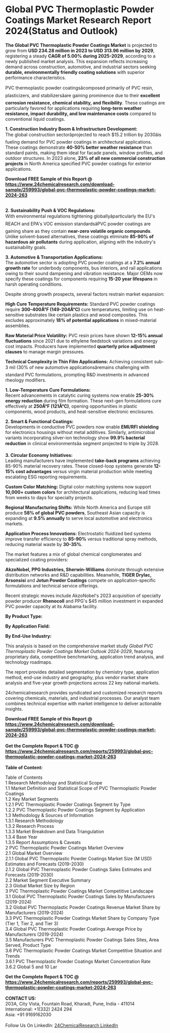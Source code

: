 <h1>Global PVC Thermoplastic Powder Coatings Market Research Report 2024(Status and Outlook)</h1><p><strong>The Global PVC Thermoplastic Powder Coatings Market</strong> is projected to grow from <strong>USD 234.28 million in 2023 to USD 313.96 million by 2029</strong>, registering a steady <strong>CAGR of 5.00% during 2025-2029</strong>, according to a newly published market analysis. This expansion reflects increasing demand across construction, automotive, and industrial sectors seeking <strong>durable, environmentally friendly coating solutions</strong> with superior performance characteristics.</p><p>PVC thermoplastic powder coatingsâcomposed primarily of PVC resin, plasticizers, and stabilizersâare gaining prominence due to their <strong>excellent corrosion resistance, chemical stability, and flexibility</strong>. These coatings are particularly favored for applications requiring <strong>long-term weather resistance, impact durability, and low maintenance costs</strong> compared to conventional liquid coatings.</p><p><strong>1. Construction Industry Boom &amp; Infrastructure Development:</strong><br>
The global construction sectorâprojected to reach $15.2 trillion by 2030âis fueling demand for PVC powder coatings in architectural applications. These coatings demonstrate <strong>40-50% better weather resistance</strong> than standard paints, making them ideal for facade panels, window profiles, and outdoor structures. In 2023 alone, <strong>23% of all new commercial construction projects</strong> in North America specified PVC powder coatings for exterior applications.</p><div><b>Download FREE Sample of this Report @ 
            <a href="https://www.24chemicalresearch.com/download-sample/259993/global-pvc-thermoplastic-powder-coatings-market-2024-263">
            https://www.24chemicalresearch.com/download-sample/259993/global-pvc-thermoplastic-powder-coatings-market-2024-263</a></b></div><br><p><strong>2. Sustainability Push &amp; VOC Regulations:</strong><br>
With environmental regulations tightening globallyâparticularly the EU's REACH and EPA's VOC emission standardsâPVC powder coatings are gaining share as they contain <strong>near-zero volatile organic compounds</strong>. Unlike solvent-based alternatives, these coatings eliminate <strong>85-90% of hazardous air pollutants</strong> during application, aligning with the industry's sustainability goals.</p><p><strong>3. Automotive &amp; Transportation Applications:</strong><br>
The automotive sector is adopting PVC powder coatings at a <strong>7.2% annual growth rate</strong> for underbody components, bus interiors, and rail applications owing to their sound dampening and vibration resistance. Major OEMs now specify these coatings for components requiring <strong>15-20 year lifespans</strong> in harsh operating conditions.</p><p>Despite strong growth prospects, several factors restrain market expansion:</p><p><strong>High Cure Temperature Requirements:</strong> Standard PVC powder coatings require <strong>300-400Â°F (149-204Â°C)</strong> cure temperatures, limiting use on heat-sensitive substrates like certain plastics and wood composites. This excludes approximately <strong>18% of potential applications</strong> in mixed-material assemblies.</p><p><strong>Raw Material Price Volatility:</strong> PVC resin prices have shown <strong>12-15% annual fluctuations</strong> since 2021 due to ethylene feedstock variations and energy cost impacts. Producers have implemented <strong>quarterly price adjustment clauses</strong> to manage margin pressures.</p><p><strong>Technical Complexity in Thin Film Applications:</strong> Achieving consistent sub-3 mil (30% of new automotive applicationsâremains challenging with standard PVC formulations, prompting R&amp;D investments in advanced rheology modifiers.</p><p><strong>1. Low-Temperature Cure Formulations:</strong><br>
Recent advancements in catalytic curing systems now enable <strong>25-30% energy reduction</strong> during film formation. These next-gen formulations cure effectively at <strong>250Â°F (121Â°C)</strong>, opening opportunities in plastic components, wood products, and heat-sensitive electronic enclosures.</p><p><strong>2. Smart &amp; Functional Coatings:</strong><br>
Developments in conductive PVC powders now enable <strong>EMI/RFI shielding</strong> for electronics housings without metal additives. Similarly, antimicrobial variants incorporating silver-ion technology show <strong>99.9% bacterial reduction</strong> in clinical environmentsâa segment projected to triple by 2028.</p><p><strong>3. Circular Economy Initiatives:</strong><br>
Leading manufacturers have implemented <strong>take-back programs</strong> achieving 85-90% material recovery rates. These closed-loop systems generate <strong>12-15% cost advantages</strong> versus virgin material production while meeting escalating ESG reporting requirements.</p><p><strong>Custom Color Matching:</strong> Digital color matching systems now support <strong>10,000+ custom colors</strong> for architectural applications, reducing lead times from weeks to days for specialty projects.</p><p><strong>Regional Manufacturing Shifts:</strong> While North America and Europe still produce <strong>58% of global PVC powders</strong>, Southeast Asian capacity is expanding at <strong>9.5% annually</strong> to serve local automotive and electronics markets.</p><p><strong>Application Process Innovations:</strong> Electrostatic fluidized bed systems improve transfer efficiency to <strong>85-90%</strong> versus traditional spray methods, reducing material waste by <strong>30-35%</strong>.</p><p>The market features a mix of global chemical conglomerates and specialized coating providers:</p><p><strong>AkzoNobel, PPG Industries, Sherwin-Williams</strong> dominate through extensive distribution networks and R&amp;D capabilities. Meanwhile, <strong>TIGER Drylac, Arsonsisi</strong> and <strong>Jotun Powder Coatings</strong> compete on application-specific formulations and technical service offerings.</p><p>Recent strategic moves include AkzoNobel's 2023 acquisition of specialty powder producer <strong>Rhenocoll</strong> and PPG's $45 million investment in expanded PVC powder capacity at its Alabama facility.</p><p><strong>By Product Type:</strong></p><p><strong>By Application Field:</strong></p><p><strong>By End-Use Industry:</strong></p><p>This analysis is based on the comprehensive market study <em>Global PVC Thermoplastic Powder Coatings Market Outlook 2024-2029</em>, featuring proprietary data, competitive benchmarking, application trend analysis, and technology roadmaps.</p><p>The report provides detailed segmentation by chemistry type, application method, end-use industry and geography, plus vendor market share analysis and five-year growth projections across 22 key national markets.</p><p>24chemicalresearch provides syndicated and customized research reports covering chemicals, materials, and industrial processes. Our analyst team combines technical expertise with market intelligence to deliver actionable insights.</p><div><b>Download FREE Sample of this Report @ 
            <a href="https://www.24chemicalresearch.com/download-sample/259993/global-pvc-thermoplastic-powder-coatings-market-2024-263">
            https://www.24chemicalresearch.com/download-sample/259993/global-pvc-thermoplastic-powder-coatings-market-2024-263</a></b></div><br><div><b>Get the Complete Report & TOC @ 
            <a href="https://www.24chemicalresearch.com/reports/259993/global-pvc-thermoplastic-powder-coatings-market-2024-263">
            https://www.24chemicalresearch.com/reports/259993/global-pvc-thermoplastic-powder-coatings-market-2024-263</a></b></div><br>
            <b>Table of Content:</b><p>Table of Contents<br />
1 Research Methodology and Statistical Scope<br />
1.1 Market Definition and Statistical Scope of PVC Thermoplastic Powder Coatings<br />
1.2 Key Market Segments<br />
1.2.1 PVC Thermoplastic Powder Coatings Segment by Type<br />
1.2.2 PVC Thermoplastic Powder Coatings Segment by Application<br />
1.3 Methodology & Sources of Information<br />
1.3.1 Research Methodology<br />
1.3.2 Research Process<br />
1.3.3 Market Breakdown and Data Triangulation<br />
1.3.4 Base Year<br />
1.3.5 Report Assumptions & Caveats<br />
2 PVC Thermoplastic Powder Coatings Market Overview<br />
2.1 Global Market Overview<br />
2.1.1 Global PVC Thermoplastic Powder Coatings Market Size (M USD) Estimates and Forecasts (2019-2030)<br />
2.1.2 Global PVC Thermoplastic Powder Coatings Sales Estimates and Forecasts (2019-2030)<br />
2.2 Market Segment Executive Summary<br />
2.3 Global Market Size by Region<br />
3 PVC Thermoplastic Powder Coatings Market Competitive Landscape<br />
3.1 Global PVC Thermoplastic Powder Coatings Sales by Manufacturers (2019-2024)<br />
3.2 Global PVC Thermoplastic Powder Coatings Revenue Market Share by Manufacturers (2019-2024)<br />
3.3 PVC Thermoplastic Powder Coatings Market Share by Company Type (Tier 1, Tier 2, and Tier 3)<br />
3.4 Global PVC Thermoplastic Powder Coatings Average Price by Manufacturers (2019-2024)<br />
3.5 Manufacturers PVC Thermoplastic Powder Coatings Sales Sites, Area Served, Product Type<br />
3.6 PVC Thermoplastic Powder Coatings Market Competitive Situation and Trends<br />
3.6.1 PVC Thermoplastic Powder Coatings Market Concentration Rate<br />
3.6.2 Global 5 and 10 Lar</p><div><b>Get the Complete Report & TOC @ 
            <a href="https://www.24chemicalresearch.com/reports/259993/global-pvc-thermoplastic-powder-coatings-market-2024-263">
            https://www.24chemicalresearch.com/reports/259993/global-pvc-thermoplastic-powder-coatings-market-2024-263</a></b></div><br><b>CONTACT US:</b><br>
            203A, City Vista, Fountain Road, Kharadi, Pune, India - 411014<br>
            International: +1(332) 2424 294<br>
            Asia: +91 9169162030 <br><br>
            Follow Us On LinkedIn: <a href="https://www.linkedin.com/company/24chemicalresearch/">24ChemicalResearch LinkedIn</a>